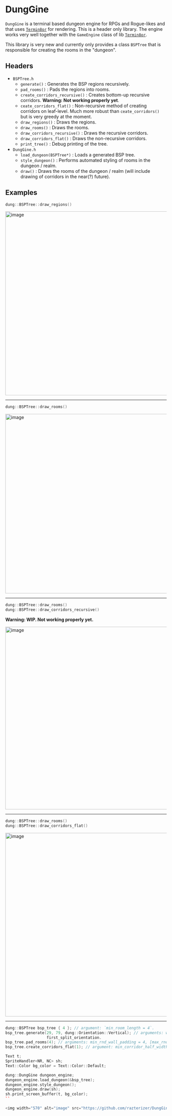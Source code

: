 # DungGine

`DungGine` is a terminal based dungeon engine for RPGs and Rogue-likes and that uses [`Termin8or`](https://github.com/razterizer/Termin8or) for rendering.
This is a header only library.
The engine works very well together with the `GameEngine` class of lib [`Termin8or`](https://github.com/razterizer/Termin8or).

This library is very new and currently only provides a class `BSPTree` that is responsible for creating the rooms in the "dungeon".

## Headers

* `BSPTree.h`
  - `generate()` : Generates the BSP regions recursively.
  - `pad_rooms()` : Pads the regions into rooms.
  - `create_corridors_recursive()` : Creates bottom-up recursive corridors. **Warning: Not working properly yet**.
  - `ceate_corridors_flat()` : Non-recursive method of creating corridors on leaf-level. Much more robust than `ceate_corridors()` but is very greedy at the moment.
  - `draw_regions()` : Draws the regions.
  - `draw_rooms()` : Draws the rooms.
  - `draw_corridors_recursive()` : Draws the recursive corridors.
  - `draw_corridors_flat()` : Draws the non-recursive corridors.
  - `print_tree()` : Debug printing of the tree.
* `DungGine.h`
  - `load_dungeon(BSPTree*)` : Loads a generated BSP tree.
  - `style_dungeon()` : Performs automated styling of rooms in the dungeon / realm.
  - `draw()` : Draws the rooms of the dungeon / realm (will include drawing of corridors in the near(?) future).

## Examples

```cpp
dung::BSPTree::draw_regions()
```

<img width="574" alt="image" src="https://github.com/razterizer/DungGine/assets/32767250/d3dba22a-f41d-482b-9a8f-0490e6f24835">

***

```cpp
dung::BSPTree::draw_rooms()
```

<img width="560" alt="image" src="https://github.com/razterizer/DungGine/assets/32767250/b4b672a8-9ce5-4d74-8d71-c23b37ac1042">

***

```cpp
dung::BSPTree::draw_rooms()
dung::BSPTree::draw_corridors_recursive()
```

**Warning: WIP. Not working properly yet.**

<img width="570" alt="image" src="https://github.com/razterizer/DungGine/assets/32767250/1f9223ce-94cb-46dc-88e0-c3c3446cdebf">

***

```cpp
dung::BSPTree::draw_rooms()
dung::BSPTree::draw_corridors_flat()
```

<img width="573" alt="image" src="https://github.com/razterizer/DungGine/assets/32767250/fd23bf8e-17b2-4055-84d6-d6bdd87538ef">

***

```cpp
dung::BSPTree bsp_tree { 4 }; // argument: `min_room_length = 4`.
bsp_tree.generate(29, 79, dung::Orientation::Vertical); // arguments: world_size_rows, world_size_cols,
                  first_split_orientation.
bsp_tree.pad_rooms(4); // arguments: min_rnd_wall_padding = 4, [max_rnd_wall_padding = 4].
bsp_tree.create_corridors_flat(1); // argument: min_corridor_half_width = 1, (1 means it will be three chars wide).

Text t;
SpriteHandler<NR, NC> sh;
Text::Color bg_color = Text::Color::Default;

dung::DungGine dungeon_engine;
dungeon_engine.load_dungeon(&bsp_tree);
dungeon_engine.style_dungeon();
dungeon_engine.draw(sh);
sh.print_screen_buffer(t, bg_color);
``

<img width="570" alt="image" src="https://github.com/razterizer/DungGine/assets/32767250/ea038a05-6c62-4c9c-991c-a0d4068f22f8">

